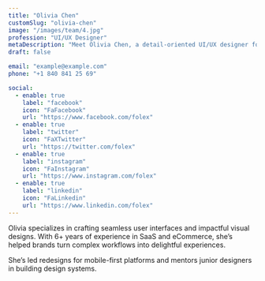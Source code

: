 ```yaml
---
title: "Olivia Chen"
customSlug: "olivia-chen"
image: "/images/team/4.jpg"
profession: "UI/UX Designer"
metaDescription: "Meet Olivia Chen, a detail-oriented UI/UX designer focused on intuitive and elegant user experiences."
draft: false

email: "example@example.com"
phone: "+1 840 841 25 69"

social:
  - enable: true
    label: "facebook"
    icon: "FaFacebook"
    url: "https://www.facebook.com/folex"
  - enable: true
    label: "twitter"
    icon: "FaXTwitter"
    url: "https://twitter.com/folex"
  - enable: true
    label: "instagram"
    icon: "FaInstagram"
    url: "https://www.instagram.com/folex"
  - enable: true
    label: "linkedin"
    icon: "FaLinkedin"
    url: "https://www.linkedin.com/folex"
---
```


Olivia specializes in crafting seamless user interfaces and impactful visual designs. With 6+ years of experience in SaaS and eCommerce, she’s helped brands turn complex workflows into delightful experiences.

She’s led redesigns for mobile-first platforms and mentors junior designers in building design systems.
